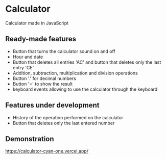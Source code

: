 
# Calculator

Calculator made in JavaScript




## Ready-made features

- Button that turns the calculator sound on and off
- Hour and date
- Button that deletes all entries 'AC' and button that deletes only the last entry 'CE'
- Addition, subtraction, multiplication and division operations
- Button '.' for decimal numbers
- Button '=' to show the result
- keyboard events allowing to use the calculator through the keyboard

## Features under development

- History of the operation performed on the calculator
- Button that deletes only the last entered number
## Demonstration

https://calculator-cyan-one.vercel.app/

